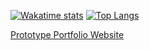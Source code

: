 
[![Wakatime stats](https://github-readme-stats.vercel.app/api/wakatime?username=daeisbae&layout=compact)](https://github.com/anuraghazra/github-readme-stats)
[![Top Langs](https://github-readme-stats.vercel.app/api/top-langs/?username=daeisbae&layout=compact)](https://github.com/anuraghazra/github-readme-stats)

[Prototype Portfolio Website](https://daeisbae.github.io/)
